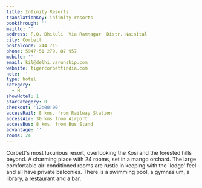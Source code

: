 ```yaml
---
title: Infinity Resorts
translationKey: infinity-resorts
bookthrough: ''
mailto: ''
address: P.O. Dhikuli  Via Ramnagar  Distr. Nainital
city: Corbett
postalcode: 244 715
phone: 5947-51 279, 87 957
mobile: ''
email: kil@delhi.varunship.com
website: tigercorbettindia.com
note: ''
type: hotel
category:
  - H
showHotel: 1
starCategory: 0
checkout: '12:00:00'
accessRail: 8 kms. from Railway Station
accessAir: 30 kms from Airport
accessBus: 8 kms. from Bus Stand
advantage: ''
rooms: 24
---
```

Corbett's most luxurious resort, overlooking the Kosi and the forested hills beyond.  A charming place with 24 rooms, set in a mango orchard. The large comfortable air-conditioned rooms are rustic in keeping with the 'lodge' feel and all have private balconies. There is a swimming pool, a gymnasium, a library, a restaurant and a bar.